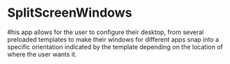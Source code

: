 # SplitScreenWindows
#his app allows for the user to configure their desktop, from several preloaded templates to make their windows for different apps snap into a specific orientation indicated by the template depending on the location of where the user wants it.
